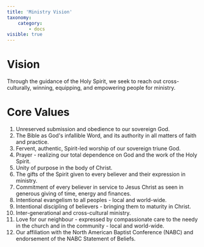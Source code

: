 ```yaml
---
title: 'Ministry Vision'
taxonomy:
    category:
        - docs
visible: true
---
```


# Vision
Through the guidance of the Holy Spirit, we seek to reach out cross-culturally, winning, equipping, and empowering people for ministry.

# Core Values
1. Unreserved submission and obedience to our sovereign God.
2. The Bible as God's infallible Word, and its authority in all matters of faith and practice.
3. Fervent, authentic, Spirit-led worship of our sovereign triune God.
4. Prayer - realizing our total dependence on God and the work of the Holy Spirit.
5. Unity of purpose in the body of Christ.
6. The gifts of the Spirit given to every believer and their expression in ministry.
7. Commitment of every believer in service to Jesus Christ as seen in generous giving of time, energy and finances.
8. Intentional evangelism to all peoples - local and world-wide.
9. Intentional discipling of believers - bringing them to maturity in Christ.
10. Inter-generational and cross-cultural ministry.
11. Love for our neighbour - expressed by compassionate care to the needy in the church and in the community - local and world-wide.
12. Our affiliation with the North American Baptist Conference (NABC) and endorsement of the NABC Statement of Beliefs.





